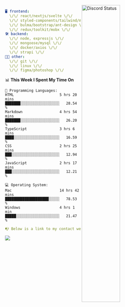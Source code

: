 
<a href="https://discord.com/users/279302975371870218" target="_blank">
    <img width="50%" align="right" alt="Discord Status" src="https://lanyard.cnrad.dev/api/279302975371870218?bg=161B22&borderRadius=5px%205px%200%200&hideTimestamp=true&idleMessage=Just%20chillin%27%20at%20the%20moment&animated=true">
</a>

```yaml
🖥️ frontend: 
  \/\/ react/nextjs/svelte \/\/
  \/\/ styled-components/tailwind/mui/
  \/\/ bulma/bootstrap/ant-design \/\/
  \/\/ redux/toolkit/mobx \/\/
🛠 backend: 
  \/\/ node, expressjs \/\/
  \/\/ mongoose/mysql \/\/
  \/\/ docker/axios \/\/
  \/\/ strapi \/\/
👨‍💻 other: 
  \/\/ git \/\/ 
  \/\/ linux \/\/
  \/\/ figma/photoshop \/\/
```
<!--START_SECTION:waka-->
📊 **This Week I Spent My Time On** 

```text
💬 Programming Languages: 
HTML                     5 hrs 20 mins       ███████░░░░░░░░░░░░░░░░░░   28.54 % 
Markdown                 4 hrs 54 mins       ███████░░░░░░░░░░░░░░░░░░   26.20 % 
TypeScript               3 hrs 6 mins        ████░░░░░░░░░░░░░░░░░░░░░   16.59 % 
CSS                      2 hrs 25 mins       ███░░░░░░░░░░░░░░░░░░░░░░   12.94 % 
JavaScript               2 hrs 17 mins       ███░░░░░░░░░░░░░░░░░░░░░░   12.21 % 

💻 Operating System: 
Mac                      14 hrs 42 mins      ████████████████████░░░░░   78.53 % 
Windows                  4 hrs 1 min         █████░░░░░░░░░░░░░░░░░░░░   21.47 % 
```


<!--END_SECTION:waka-->
```yaml
📭 Below is a link to my contact website 
```
<a href="https://mxns.xyz" target="_black"> <img src="https://img.shields.io/badge/website-161B22?style=for-the-badge&logo=About.me&logoColor=white"></img> <a/>
